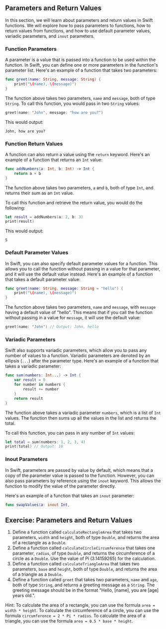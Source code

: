 ## Parameters and Return Values

In this section, we will learn about parameters and return values in Swift functions. We will explore how to pass parameters to functions, how to return values from functions, and how to use default parameter values, variadic parameters, and `inout` parameters.

### Function Parameters

A parameter is a value that is passed into a function to be used within the function. In Swift, you can define one or more parameters in the function's parameter list. Here's an example of a function that takes two parameters:

```swift
func greet(name: String, message: String) {
    print("\(name), \(message)")
}
```

The function above takes two parameters, `name` and `message`, both of type `String`. To call this function, you would pass in two `String` values:

```swift
greet(name: "John", message: "how are you?")
```

This would output:

```
John, how are you?
```

### Function Return Values

A function can also return a value using the `return` keyword. Here's an example of a function that returns an `Int` value:

```swift
func addNumbers(a: Int, b: Int) -> Int {
    return a + b
}
```

The function above takes two parameters, `a` and `b`, both of type `Int`, and returns their sum as an `Int` value.

To call this function and retrieve the return value, you would do the following:

```swift
let result = addNumbers(a: 2, b: 3)
print(result)
```

This would output:

```
5
```

### Default Parameter Values

In Swift, you can also specify default parameter values for a function. This allows you to call the function without passing in a value for that parameter, and it will use the default value instead. Here's an example of a function that takes a default parameter value:

```swift
func greet(name: String, message: String = "hello") {
    print("\(name), \(message)")
}
```

The function above takes two parameters, `name` and `message`, with `message` having a default value of "hello". This means that if you call the function without passing in a value for `message`, it will use the default value:

```swift
greet(name: "John") // Output: John, hello
```

### Variadic Parameters

Swift also supports variadic parameters, which allow you to pass any number of values to a function. Variadic parameters are denoted by an ellipsis (`...`) after the parameter type. Here's an example of a function that takes a variadic parameter:

```swift
func sum(numbers: Int...) -> Int {
    var result = 0
    for number in numbers {
        result += number
    }
    return result
}
```

The function above takes a variadic parameter `numbers`, which is a list of `Int` values. The function then sums up all the values in the list and returns the total.

To call this function, you can pass in any number of `Int` values:

```swift
let total = sum(numbers: 1, 2, 3, 4)
print(total) // Output: 10
```

### Inout Parameters

In Swift, parameters are passed by value by default, which means that a copy of the parameter value is passed to the function. However, you can also pass parameters by reference using the `inout` keyword. This allows the function to modify the value of the parameter directly.

Here's an example of a function that takes an `inout` parameter:

```swift
func swapValues(a: inout Int,
```

## Exercise: Parameters and Return Values

1. Define a function called `calculateRectangleArea` that takes two parameters, `width` and `height`, both of type `Double`, and returns the area of a rectangle as a `Double`.
2. Define a function called `calculateCircleCircumference` that takes one parameter, `radius`, of type `Double`, and returns the circumference of a circle as a `Double`. Use the value of Pi (3.14159265) for the calculation.
3. Define a function called `calculateTriangleArea` that takes two parameters, `base` and `height`, both of type `Double`, and returns the area of a triangle as a `Double`.
4. Define a function called `greet` that takes two parameters, `name` and `age`, both of type `String`, and returns a greeting message as a `String`. The greeting message should be in the format "Hello, [name], you are [age] years old.".

Hint: To calculate the area of a rectangle, you can use the formula `area = width * height`. To calculate the circumference of a circle, you can use the formula `circumference = 2 * Pi * radius`. To calculate the area of a triangle, you can use the formula `area = 0.5 * base * height`.
